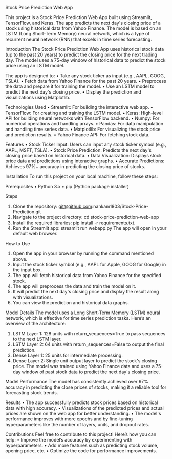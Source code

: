 Stock Price Prediction Web App

This project is a Stock Price Prediction Web App built using Streamlit, TensorFlow, and Keras. The app predicts the next day's closing price of a stock using historical data from Yahoo Finance. The model is based on an LSTM (Long Short-Term Memory) neural network, which is a type of recurrent neural network (RNN) that excels in time series forecasting.

Introduction
The Stock Price Prediction Web App uses historical stock data (up to the past 20 years) to predict the closing price for the next trading day. The model uses a 75-day window of historical data to predict the stock price using an LSTM model.

The app is designed to:
•	Take any stock ticker as input (e.g., AAPL, GOOG, TSLA).
•	Fetch data from Yahoo Finance for the past 20 years.
•	Preprocess the data and prepare it for training the model.
•	Use an LSTM model to predict the next day's closing price.
•	Display the prediction and visualizations using Matplotlib.

Technologies Used
•	Streamlit: For building the interactive web app.
•	TensorFlow: For creating and training the LSTM model.
•	Keras: High-level API for building neural networks with TensorFlow backend.
•	Numpy: For numerical operations and handling arrays.
•	Pandas: For data manipulation and handling time series data.
•	Matplotlib: For visualizing the stock price and prediction results.
•	Yahoo Finance API: For fetching stock data.

Features
•	Stock Ticker Input: Users can input any stock ticker symbol (e.g., AAPL, MSFT, TSLA).
•	Stock Price Prediction: Predicts the next day's closing price based on historical data.
•	Data Visualization: Displays stock price data and predictions using interactive graphs.
•	Accurate Predictions: Achieves 97%+ accuracy in predicting the closing price of stocks.

Installation
To run this project on your local machine, follow these steps:

Prerequisites
•	Python 3.x
•	pip (Python package installer)

Steps
1.	Clone the repository:
git@github.com:nankam1803/Stock-Price-Prediction.git
2.	Navigate to the project directory:
cd stock-price-prediction-web-app
3.	Install the required libraries:
pip install -r requirements.txt.
4.	Run the Streamlit app:
streamlit run webapp.py
The app will open in your default web browser.

How to Use
1.	Open the app in your browser by running the command mentioned above.
2.	Input the stock ticker symbol (e.g., AAPL for Apple, GOOG for Google) in the input box.
3.	The app will fetch historical data from Yahoo Finance for the specified stock.
4.	The app will preprocess the data and train the model on it.
5.	It will predict the next day's closing price and display the result along with visualizations.
6.	You can view the prediction and historical data graphs.
   
Model Details
The model uses a Long Short-Term Memory (LSTM) neural network, which is effective for time series prediction tasks. Here’s an overview of the architecture:
1.	LSTM Layer 1: 128 units with return_sequences=True to pass sequences to the next LSTM layer.
2.	LSTM Layer 2: 64 units with return_sequences=False to output the final prediction.
3.	Dense Layer 1: 25 units for intermediate processing.
4.	Dense Layer 2: Single unit output layer to predict the stock's closing price.
The model was trained using Yahoo Finance data and uses a 75-day window of past stock data to predict the next day's closing price.

Model Performance
The model has consistently achieved over 97% accuracy in predicting the close prices of stocks, making it a reliable tool for forecasting stock trends.

Results
•	The app successfully predicts stock prices based on historical data with high accuracy.
•	Visualizations of the predicted prices and actual prices are shown on the web app for better understanding.
•	The model's performance improves with more epochs and by fine-tuning hyperparameters like the number of layers, units, and dropout rates.

Contributions
Feel free to contribute to this project! Here’s how you can help:
•	Improve the model’s accuracy by experimenting with hyperparameters.
•	Add more features such as predicting stock volume, opening price, etc.
•	Optimize the code for performance improvements.

